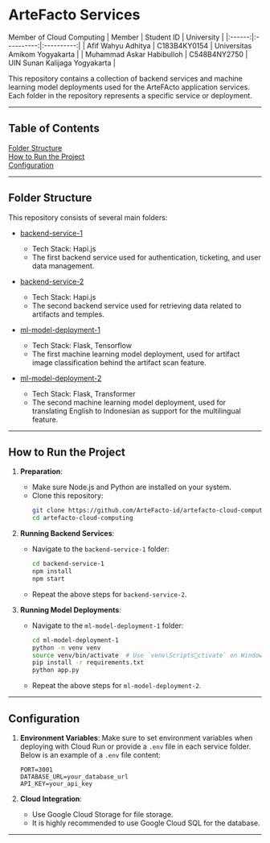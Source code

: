 
# ArteFacto Services 

Member of Cloud Computing
| Member | Student ID | University |
|:------:|:----------:|:----------:|
| Afif Wahyu Adhitya | C183B4KY0154 | Universitas Amikom Yogyakarta |
| Muhammad Askar Habibulloh | C548B4NY2750 | UIN Sunan Kalijaga Yogyakarta |

This repository contains a collection of backend services and machine learning model deployments used for the ArteFActo application services. Each folder in the repository represents a specific service or deployment.

---

## Table of Contents
 [Folder Structure](#folder-structure)
<br> [How to Run the Project](#how-to-run-the-project)
<br> [Configuration](#configuration)

---

## Folder Structure
This repository consists of several main folders:

- [backend-service-1](backend-service-1)  
  - Tech Stack: Hapi.js
  - The first backend service used for authentication, ticketing, and user data management.

- [backend-service-2](backend-service-2)  
  - Tech Stack: Hapi.js
  - The second backend service used for retrieving data related to artifacts and temples.

- [ml-model-deployment-1](ml-model-deployment-1)  
  - Tech Stack: Flask, Tensorflow
  - The first machine learning model deployment, used for artifact image classification behind the artifact scan feature.

- [ml-model-deployment-2](ml-model-deployment-2) 
  - Tech Stack: Flask, Transformer
  - The second machine learning model deployment, used for translating English to Indonesian as support for the multilingual feature.

---

## How to Run the Project
1. **Preparation**:
   - Make sure Node.js and Python are installed on your system.
   - Clone this repository:
     ```bash
     git clone https://github.com/ArteFacto-id/artefacto-cloud-computing.git
     cd artefacto-cloud-computing
     ```

2. **Running Backend Services**:
   - Navigate to the `backend-service-1` folder:
     ```bash
     cd backend-service-1
     npm install
     npm start
     ```
   - Repeat the above steps for `backend-service-2`.

3. **Running Model Deployments**:
   - Navigate to the `ml-model-deployment-1` folder:
     ```bash
     cd ml-model-deployment-1
     python -m venv venv
     source venv/bin/activate  # Use `venv\Scriptsctivate` on Windows
     pip install -r requirements.txt
     python app.py
     ```
   - Repeat the above steps for `ml-model-deployment-2`.

---

## Configuration
1. **Environment Variables**:
   Make sure to set environment variables when deploying with Cloud Run or provide a `.env` file in each service folder. Below is an example of a `.env` file content:
   ```env
   PORT=3001
   DATABASE_URL=your_database_url
   API_KEY=your_api_key
   ```

2. **Cloud Integration**:
   - Use Google Cloud Storage for file storage.
   - It is highly recommended to use Google Cloud SQL for the database.

---
